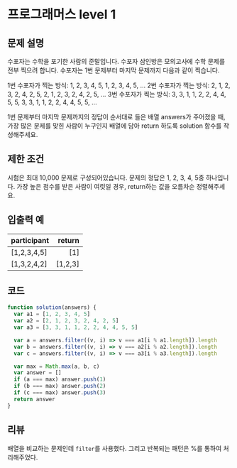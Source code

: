 # 프로그래머스 level 1

## 문제 설명

수포자는 수학을 포기한 사람의 준말입니다. 수포자 삼인방은 모의고사에 수학 문제를 전부 찍으려 합니다. 수포자는 1번 문제부터 마지막 문제까지 다음과 같이 찍습니다.

1번 수포자가 찍는 방식: 1, 2, 3, 4, 5, 1, 2, 3, 4, 5, ...
2번 수포자가 찍는 방식: 2, 1, 2, 3, 2, 4, 2, 5, 2, 1, 2, 3, 2, 4, 2, 5, ...
3번 수포자가 찍는 방식: 3, 3, 1, 1, 2, 2, 4, 4, 5, 5, 3, 3, 1, 1, 2, 2, 4, 4, 5, 5, ...

1번 문제부터 마지막 문제까지의 정답이 순서대로 들은 배열 answers가 주어졌을 때, 가장 많은 문제를 맞힌 사람이 누구인지 배열에 담아 return 하도록 solution 함수를 작성해주세요.

## 제한 조건

시험은 최대 10,000 문제로 구성되어있습니다.
문제의 정답은 1, 2, 3, 4, 5중 하나입니다.
가장 높은 점수를 받은 사람이 여럿일 경우, return하는 값을 오름차순 정렬해주세요.

## 입출력 예

| participant |  return |
| :---------- | ------: |
| [1,2,3,4,5] |     [1] |
| [1,3,2,4,2] | [1,2,3] |

## 코드

```js
function solution(answers) {
  var a1 = [1, 2, 3, 4, 5]
  var a2 = [2, 1, 2, 3, 2, 4, 2, 5]
  var a3 = [3, 3, 1, 1, 2, 2, 4, 4, 5, 5]

  var a = answers.filter((v, i) => v === a1[i % a1.length]).length
  var b = answers.filter((v, i) => v === a2[i % a2.length]).length
  var c = answers.filter((v, i) => v === a3[i % a3.length]).length

  var max = Math.max(a, b, c)
  var answer = []
  if (a === max) answer.push(1)
  if (b === max) answer.push(2)
  if (c === max) answer.push(3)
  return answer
}
```

## 리뷰

배열을 비교하는 문제인데 `filter`를 사용했다.
그리고 반복되는 패턴은 %를 통하여 처리해주었다.

